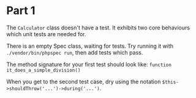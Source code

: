 # Part 1

The `Calculator` class doesn't have a test. It exhibits two core behaviours which unit tests are needed for.

There is an empty Spec class, waiting for tests. Try running it with `./vendor/bin/phpspec run`, then add tests which
pass.

The method signature for your first test should look like: `function it_does_a_simple_division()`

When you get to the second test case, dry using the notation `$this->shouldThrow('...')->during('...')`.
